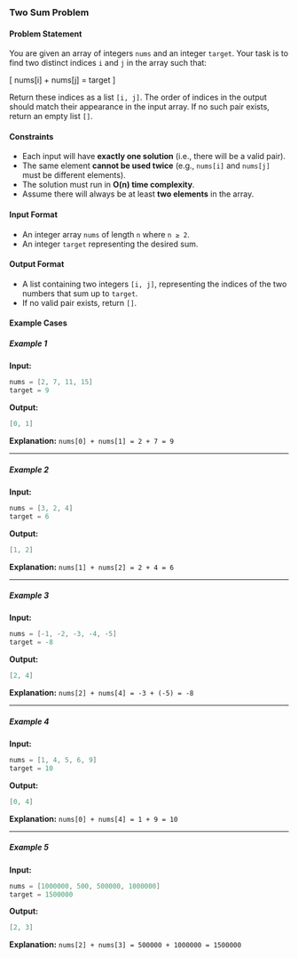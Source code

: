 ### **Two Sum Problem**

#### **Problem Statement**
You are given an array of integers `nums` and an integer `target`. Your task is to find two distinct indices `i` and `j` in the array such that:  

\[
nums[i] + nums[j] = target
\]

Return these indices as a list `[i, j]`. The order of indices in the output should match their appearance in the input array. If no such pair exists, return an empty list `[]`.

#### **Constraints**
- Each input will have **exactly one solution** (i.e., there will be a valid pair).
- The same element **cannot be used twice** (e.g., `nums[i]` and `nums[j]` must be different elements).
- The solution must run in **O(n) time complexity**.
- Assume there will always be at least **two elements** in the array.

#### **Input Format**
- An integer array `nums` of length `n` where `n ≥ 2`.
- An integer `target` representing the desired sum.

#### **Output Format**
- A list containing two integers `[i, j]`, representing the indices of the two numbers that sum up to `target`.
- If no valid pair exists, return `[]`.

#### **Example Cases**

##### **Example 1**
**Input:**
```swift
nums = [2, 7, 11, 15]
target = 9
```
**Output:**
```swift
[0, 1]
```
**Explanation:** `nums[0] + nums[1] = 2 + 7 = 9`

---

##### **Example 2**
**Input:**
```swift
nums = [3, 2, 4]
target = 6
```
**Output:**
```swift
[1, 2]
```
**Explanation:** `nums[1] + nums[2] = 2 + 4 = 6`

---

##### **Example 3**
**Input:**
```swift
nums = [-1, -2, -3, -4, -5]
target = -8
```
**Output:**
```swift
[2, 4]
```
**Explanation:** `nums[2] + nums[4] = -3 + (-5) = -8`

---

##### **Example 4**
**Input:**
```swift
nums = [1, 4, 5, 6, 9]
target = 10
```
**Output:**
```swift
[0, 4]
```
**Explanation:** `nums[0] + nums[4] = 1 + 9 = 10`

---

##### **Example 5**
**Input:**
```swift
nums = [1000000, 500, 500000, 1000000]
target = 1500000
```
**Output:**
```swift
[2, 3]
```
**Explanation:** `nums[2] + nums[3] = 500000 + 1000000 = 1500000`

